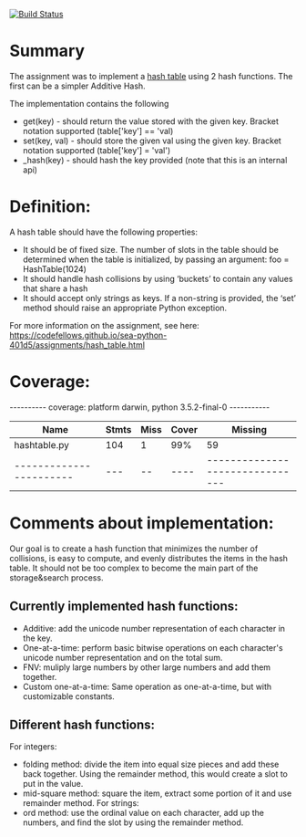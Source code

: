 [![Build Status](https://travis-ci.org/wenima/data-structures.svg?branch=hash-table)](https://travis-ci.org/wenima/data-structures)

# Summary

The assignment was to implement a [hash table](https://en.wikipedia.org/wiki/Hash_table)
using 2 hash functions. The first can be a simpler Additive Hash.

The implementation contains the following

* get(key) - should return the value stored with the given key. Bracket notation supported (table['key'] == 'val)
* set(key, val) - should store the given val using the given key. Bracket notation supported (table['key'] = 'val')
* \_hash(key) - should hash the key provided (note that this is an internal api)

# Definition:
A hash table should have the following properties:
* It should be of fixed size. The number of slots in the table should be determined when the table is initialized, by passing an argument: foo = HashTable(1024)
* It should handle hash collisions by using ‘buckets’ to contain any values that share a hash
* It should accept only strings as keys. If a non-string is provided, the ‘set’ method should raise an appropriate Python exception.


For more information on the assignment, see here: https://codefellows.github.io/sea-python-401d5/assignments/hash_table.html


# Coverage:

---------- coverage: platform darwin, python 3.5.2-final-0 -----------


| Name                     | Stmts | Miss | Cover | Missing                         |
| -----------------------  | ----- | ---- | ----- | ------------------------------- |
|      hashtable.py        |  104  |  1   | 99%   |  59                             |
| -----------------------  |  ---  |  --  | ----  | ------------------------------- |


# Comments about implementation:

Our goal is to create a hash function that minimizes the number of collisions, is easy to compute, and evenly distributes the items in the hash table. It should not be too complex to become the main part of the storage&search process.

## Currently implemented hash functions:
* Additive: add the unicode number representation of each character in the key.
* One-at-a-time: perform basic bitwise operations on each character's unicode
  number representation and on the total sum.
* FNV: muliply large numbers by other large numbers and add them together.
* Custom one-at-a-time: Same operation as one-at-a-time, but with customizable constants.

## Different hash functions:
For integers:
* folding method: divide the item into equal size pieces and add these back together.
Using the remainder method, this would create a slot to put in the value.
* mid-square method: square the item, extract some portion of it and use remainder method.
For strings:
* ord method: use the ordinal value on each character, add up the numbers, and find the slot
by using the remainder method.
